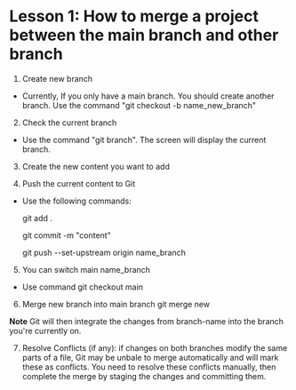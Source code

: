 # Lesson 1: How to merge a project between the main branch and other branch

1. Create new branch

- Currently, If you only have a main branch. You should create another branch. Use the command "git checkout -b name_new_branch"

2. Check the current branch

- Use the command "git branch". The screen will display the current branch.

3. Create the new content you want to add

4. Push the current content to Git

- Use the following commands:

    git add .

    git commit -m "content"

    git push --set-upstream origin name_branch
5. You can switch main name_branch
- Use command
    git checkout main
6. Merge new branch into main branch
    git merge new

**Note** Git will then integrate the changes from branch-name into the branch you're currently on.

7. Resolve Conflicts (if any): if changes on both branches modify the same parts of a file, Git may be unbale to merge automatically and will mark these as conflicts. You need to resolve these conflicts manually, then complete the merge by staging the changes and committing them.